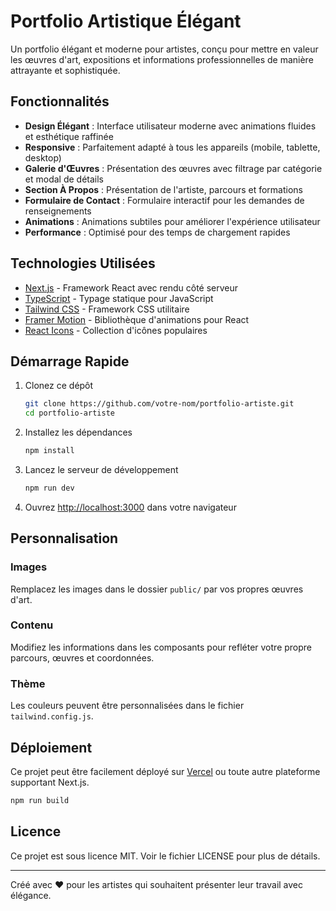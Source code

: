 # Portfolio Artistique Élégant

Un portfolio élégant et moderne pour artistes, conçu pour mettre en valeur les œuvres d'art, expositions et informations professionnelles de manière attrayante et sophistiquée.

## Fonctionnalités

- **Design Élégant** : Interface utilisateur moderne avec animations fluides et esthétique raffinée
- **Responsive** : Parfaitement adapté à tous les appareils (mobile, tablette, desktop)
- **Galerie d'Œuvres** : Présentation des œuvres avec filtrage par catégorie et modal de détails
- **Section À Propos** : Présentation de l'artiste, parcours et formations
- **Formulaire de Contact** : Formulaire interactif pour les demandes de renseignements
- **Animations** : Animations subtiles pour améliorer l'expérience utilisateur
- **Performance** : Optimisé pour des temps de chargement rapides

## Technologies Utilisées

- [Next.js](https://nextjs.org/) - Framework React avec rendu côté serveur
- [TypeScript](https://www.typescriptlang.org/) - Typage statique pour JavaScript
- [Tailwind CSS](https://tailwindcss.com/) - Framework CSS utilitaire
- [Framer Motion](https://www.framer.com/motion/) - Bibliothèque d'animations pour React
- [React Icons](https://react-icons.github.io/react-icons/) - Collection d'icônes populaires

## Démarrage Rapide

1. Clonez ce dépôt
   ```bash
   git clone https://github.com/votre-nom/portfolio-artiste.git
   cd portfolio-artiste
   ```

2. Installez les dépendances
   ```bash
   npm install
   ```

3. Lancez le serveur de développement
   ```bash
   npm run dev
   ```

4. Ouvrez [http://localhost:3000](http://localhost:3000) dans votre navigateur

## Personnalisation

### Images
Remplacez les images dans le dossier `public/` par vos propres œuvres d'art.

### Contenu
Modifiez les informations dans les composants pour refléter votre propre parcours, œuvres et coordonnées.

### Thème
Les couleurs peuvent être personnalisées dans le fichier `tailwind.config.js`.

## Déploiement

Ce projet peut être facilement déployé sur [Vercel](https://vercel.com/) ou toute autre plateforme supportant Next.js.

```bash
npm run build
```

## Licence

Ce projet est sous licence MIT. Voir le fichier LICENSE pour plus de détails.

---

Créé avec ❤️ pour les artistes qui souhaitent présenter leur travail avec élégance.
